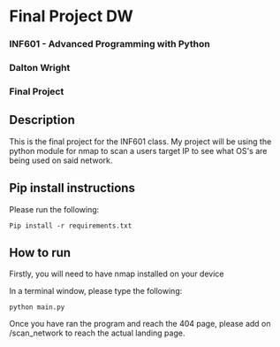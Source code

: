 # Final Project DW

### INF601 - Advanced Programming with Python
### Dalton Wright
### Final Project

## Description
This is the final project for the INF601 class. My project will be using the python
module for nmap to scan a users target IP to see what OS's are being
used on said network.

## Pip install instructions
Please run the following:
```
Pip install -r requirements.txt
```
## How to run
Firstly, you will need to have nmap installed on your device

In a terminal window, please type the following:

```
python main.py
```
Once you have ran the program and reach the 404 page, please add on
/scan_network to reach the actual landing page.